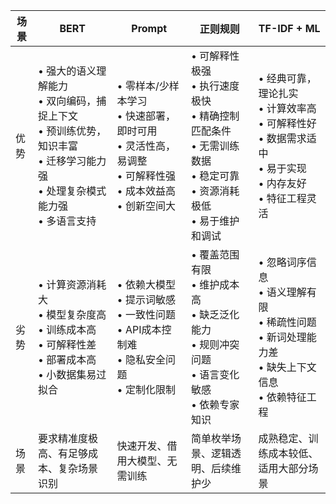 | 场景 | BERT                                                                                | Prompt                                                                    | 正则规则                                                                              | TF-IDF + ML                                                                   |
|----|-------------------------------------------------------------------------------------|---------------------------------------------------------------------------|-----------------------------------------------------------------------------------|-------------------------------------------------------------------------------|
| 优势 | •  强大的语义理解能力<br>• 双向编码，捕捉上下文<br>• 预训练优势，知识丰富<br>• 迁移学习能力强<br>• 处理复杂模式能力强<br>• 多语言支持 | • 零样本/少样本学习<br>• 快速部署，即时可用<br>• 灵活性高，易调整<br>• 可解释性强<br>• 成本效益高<br>• 创新空间大 | • 可解释性极强<br>• 执行速度极快<br>• 精确控制匹配条件<br>• 无需训练数据<br>• 稳定可靠<br>• 资源消耗极低<br>• 易于维护和调试 | • 经典可靠，理论扎实<br>• 计算效率高<br>• 可解释性好<br>• 数据需求适中<br>• 易于实现<br>• 内存友好<br>• 特征工程灵活 |
| 劣势 | • 计算资源消耗大<br>• 模型复杂度高<br>• 训练成本高<br>• 可解释性差<br>• 部署成本高<br>• 小数据集易过拟合                | • 依赖大模型<br>• 提示词敏感<br>• 一致性问题<br>• API成本控制难<br>• 隐私安全问题<br>• 定制化限制        | • 覆盖范围有限<br>• 维护成本高<br>• 缺乏泛化能力<br>• 规则冲突问题<br>• 语言变化敏感<br>• 依赖专家知识               | • 忽略词序信息<br>• 语义理解有限<br>• 稀疏性问题<br>• 新词处理能力差<br>• 缺失上下文信息<br>• 依赖特征工程         |
| 场景 | 要求精准度极高、有足够成本、复杂场景识别                                                                | 快速开发、借用大模型、无需训练                                                           | 简单枚举场景、逻辑透明、后续维护少                                                                 | 成熟稳定、训练成本较低、适用大部分场景                                                           |
